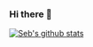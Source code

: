### Hi there 👋

[![Seb's github stats](https://github-readme-stats.vercel.app/api?username=SebastienBoissiere&theme=dark)](https://github.com/SebastienBoissiere/github-readme-stats)
